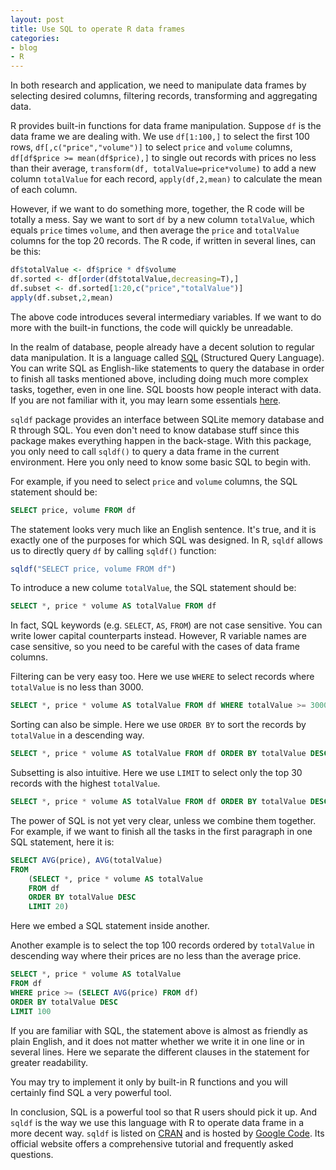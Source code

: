 ```yaml
---
layout: post
title: Use SQL to operate R data frames
categories:
- blog
- R
---
```


In both research and application, we need to manipulate data frames by selecting desired columns, filtering records, transforming and aggregating data. 

R provides built-in functions for data frame manipulation. Suppose `df` is the data frame we are dealing with. We use `df[1:100,]` to select the first 100 rows, `df[,c("price","volume")]` to select `price` and `volume` columns, `df[df$price >= mean(df$price),]` to single out records with prices no less than their average, `transform(df, totalValue=price*volume)` to add a new column `totalValue` for each record, `apply(df,2,mean)` to calculate the mean of each column.

However, if we want to do something more, together, the R code will be totally a mess. Say we want to sort `df` by a new column `totalValue`, which equals `price` times `volume`, and then average the `price` and `totalValue` columns for the top 20 records. The R code, if written in several lines, can be this:

```r
df$totalValue <- df$price * df$volume
df.sorted <- df[order(df$totalValue,decreasing=T),]
df.subset <- df.sorted[1:20,c("price","totalValue")]
apply(df.subset,2,mean)
```

The above code introduces several intermediary variables. If we want to do more with the built-in functions, the code will quickly be unreadable.

In the realm of database, people already have a decent solution to regular data manipulation. It is a language called [SQL](https://en.wikipedia.org/wiki/SQL) (Structured Query Language). You can write SQL as English-like statements to query the database in order to finish all tasks mentioned above, including doing much more complex tasks, together, even in one line. SQL boosts how people interact with data. If you are not familiar with it, you may learn some essentials [here](http://www.w3schools.com/sql/).

`sqldf` package provides an interface between SQLite memory database and R through SQL. You even don't need to know database stuff since this package makes everything happen in the back-stage. With this package, you only need to call `sqldf()` to query a data frame in the current environment. Here you only need to know some basic SQL to begin with. 

For example, if you need to select `price` and `volume` columns, the SQL statement should be:

```sql
SELECT price, volume FROM df
```

The statement looks very much like an English sentence. It's true, and it is exactly one of the purposes for which SQL was designed. In R, `sqldf` allows us to directly query `df` by calling `sqldf()` function:

```r
sqldf("SELECT price, volume FROM df")
```

To introduce a new colume `totalValue`, the SQL statement should be:

```sql
SELECT *, price * volume AS totalValue FROM df
```

In fact, SQL keywords (e.g. `SELECT`, `AS`, `FROM`) are not case sensitive. You can write lower capital counterparts instead. However, R variable names are case sensitive, so you need to be careful with the cases of data frame columns. 

Filtering can be very easy too. Here we use `WHERE` to select records where `totalValue` is no less than 3000.

```sql
SELECT *, price * volume AS totalValue FROM df WHERE totalValue >= 3000
```

Sorting can also be simple. Here we use `ORDER BY` to sort the records by `totalValue` in a descending way.

```sql
SELECT *, price * volume AS totalValue FROM df ORDER BY totalValue DESC
```

Subsetting is also intuitive. Here we use `LIMIT` to select only the top 30 records with the highest `totalValue`.

```sql
SELECT *, price * volume AS totalValue FROM df ORDER BY totalValue DESC LIMIT 30
```

The power of SQL is not yet very clear, unless we combine them together. For example, if we want to finish all the tasks in the first paragraph in one SQL statement, here it is:

```sql
SELECT AVG(price), AVG(totalValue) 
FROM 
    (SELECT *, price * volume AS totalValue 
    FROM df 
    ORDER BY totalValue DESC 
    LIMIT 20)
```

Here we embed a SQL statement inside another.

Another example is to select the top 100 records ordered by `totalValue` in descending way where their prices are no less than the average price.

```sql
SELECT *, price * volume AS totalValue 
FROM df 
WHERE price >= (SELECT AVG(price) FROM df)
ORDER BY totalValue DESC
LIMIT 100
```

If you are familiar with SQL, the statement above is almost as friendly as plain English, and it does not matter whether we write it in one line or in several lines. Here we separate the different clauses in the statement for greater readability.

You may try to implement it only by built-in R functions and you will certainly find SQL a very powerful tool. 

In conclusion, SQL is a powerful tool so that R users should pick it up. And `sqldf` is the way we use this language with R to operate data frame in a more decent way. `sqldf` is listed on [CRAN](http://cran.r-project.org/web/packages/sqldf/) and is hosted by [Google Code](https://code.google.com/p/sqldf/). Its official website offers a comprehensive tutorial and frequently asked questions.
